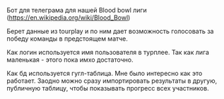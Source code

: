 Бот для телеграма для нашей Blood bowl лиги (https://en.wikipedia.org/wiki/Blood_Bowl)

Берет данные из tourplay и по ним дает возможность голосовать за победу команды в предстоящем матче.

Как логин используется имя пользователя в турплее. Так как лига маленькая - этого пока имхо достаточно.

Как бд используется гугл-таблица. Мне было интересно как это работает. Заодно можно сразу импортировать результаты в другую, публичную таблицу,
чтобы показывать прогресс всех участников.